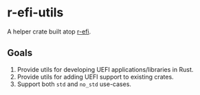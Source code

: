 # r-efi-utils

A helper crate built atop [r-efi](https://github.com/r-efi/r-efi/tree/main).

## Goals

1. Provide utils for developing UEFI applications/libraries in Rust.
2. Provide utils for adding UEFI support to existing crates.
3. Support both `std` and `no_std` use-cases.
